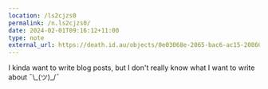 ```yaml
---
location: /ls2cjzs0
permalink: /n.ls2cjzs0/
date: 2024-02-01T09:16:12+11:00
type: note
external_url: https://death.id.au/objects/0e03068e-2065-bac6-ac15-208603504212
---
```


I kinda want to write blog posts, but I don't really know what I want to write about ¯\\\_(ツ)\_/¯
